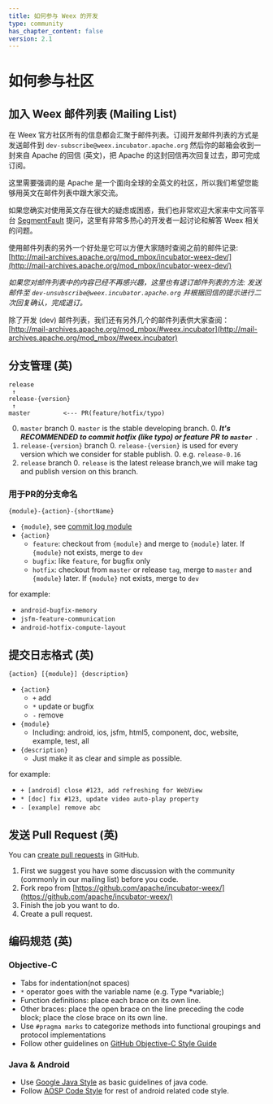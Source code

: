 ```yaml
---
title: 如何参与 Weex 的开发
type: community
has_chapter_content: false
version: 2.1
---
```


# 如何参与社区

## 加入 Weex 邮件列表 (Mailing List)

在 Weex 官方社区所有的信息都会汇聚于邮件列表。订阅开发邮件列表的方式是发送邮件到 `dev-subscribe@weex.incubator.apache.org` 然后你的邮箱会收到一封来自 Apache 的回信 (英文)，把 Apache 的这封回信再次回复过去，即可完成订阅。

这里需要强调的是 Apache 是一个面向全球的全英文的社区，所以我们希望您能够用英文在邮件列表中跟大家交流。

如果您确实对使用英文存在很大的疑虑或困惑，我们也非常欢迎大家来中文问答平台 [SegmentFault](https://segmentfault.com/t/weex) 提问，这里有非常多热心的开发者一起讨论和解答 Weex 相关的问题。

使用邮件列表的另外一个好处是它可以方便大家随时查阅之前的邮件记录: [http://mail-archives.apache.org/mod_mbox/incubator-weex-dev/](http://mail-archives.apache.org/mod_mbox/incubator-weex-dev/)

*如果您对邮件列表中的内容已经不再感兴趣，这里也有退订邮件列表的方法: 发送邮件至 `dev-unsubscribe@weex.incubator.apache.org` 并根据回信的提示进行二次回复确认，完成退订。*

除了开发 (dev) 邮件列表，我们还有另外几个的邮件列表供大家查阅：[http://mail-archives.apache.org/mod_mbox/#weex.incubator](http://mail-archives.apache.org/mod_mbox/#weex.incubator)

## 分支管理 (英)

```
release
 ↑
release-{version}
 ↑
master         <--- PR(feature/hotfix/typo)
```

0. `master` branch
    0. `master` is the stable developing branch.
    0. ***It's RECOMMENDED to commit hotfix (like typo) or feature PR to `master `***.
0. `release-{version}` branch
    0. `release-{version}` is used for every version which we consider for stable publish.
    0. e.g. `release-0.16`
0. `release` branch
    0. `release` is the latest release branch,we will make tag and publish version on this branch.

### 用于PR的分支命名


```
{module}-{action}-{shortName}
```

* `{module}`, see [commit log module](#commit-log)
* `{action}`
    * `feature`: checkout from `{module}` and merge to `{module}` later. If `{module}` not exists, merge to `dev`
    * `bugfix`: like `feature`, for bugfix only
    * `hotfix`: checkout from `master` or release `tag`, merge to `master` and `{module}` later. If `{module}` not exists, merge to `dev`

for example:

* `android-bugfix-memory`
* `jsfm-feature-communication`
* `android-hotfix-compute-layout`

## 提交日志格式 (英)

```
{action} [{module}] {description}
```

* `{action}`
    * `+` add
    * `*` update or bugfix
    * `-` remove
* `{module}`
    * Including: android, ios, jsfm, html5, component, doc, website, example, test, all
* `{description}`
    * Just make it as clear and simple as possible.

for example:

* `+ [android] close #123, add refreshing for WebView`
* `* [doc] fix #123, update video auto-play property`
* `- [example] remove abc`

## 发送 Pull Request (英)

You can [create pull requests](https://github.com/apache/incubator-weex/compare) in GitHub.

1. First we suggest you have some discussion with the community (commonly in our mailing list) before you code.
2. Fork repo from [https://github.com/apache/incubator-weex/](https://github.com/apache/incubator-weex/)
3. Finish the job you want to do.
4. Create a pull request.

## 编码规范 (英)

### Objective-C

* Tabs for indentation(not spaces)
* `*` operator goes with the variable name (e.g. Type *variable;)
* Function definitions: place each brace on its own line.
* Other braces: place the open brace on the line preceding the code block; place the close brace on its own line.
* Use `#pragma marks` to categorize methods into functional groupings and protocol implementations
* Follow other guidelines on [GitHub Objective-C Style Guide](https://github.com/github/objective-c-style-guide)

### Java & Android

* Use [Google Java Style](https://google.github.io/styleguide/javaguide.html) as basic guidelines of java code.
* Follow [AOSP Code Style](https://source.android.com/source/code-style.html) for rest of android related code style.
